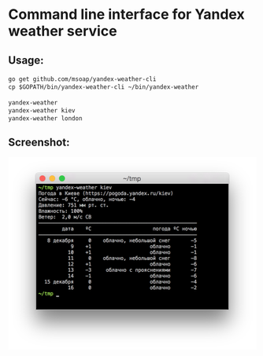 Command line interface for Yandex weather service
=================================================

Usage:
------

    go get github.com/msoap/yandex-weather-cli
    cp $GOPATH/bin/yandex-weather-cli ~/bin/yandex-weather

    yandex-weather
    yandex-weather kiev
    yandex-weather london

Screenshot:
-----------
<img src="https://raw.githubusercontent.com/msoap/msoap.github.com/master/img/yandex-weather.go.2014-12-07.screenshot.png" align="center" alt="Screenshot" height="391" width="508">
